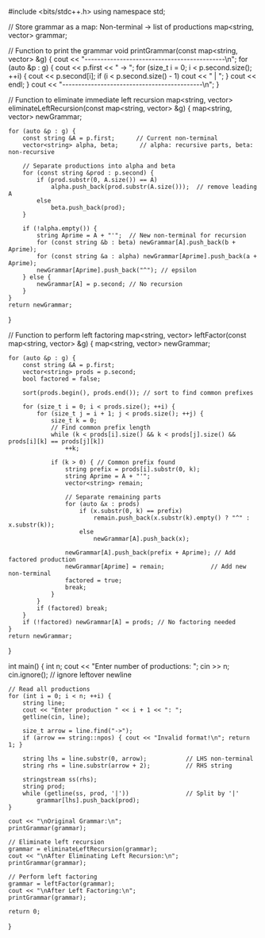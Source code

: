 #include <bits/stdc++.h>
using namespace std;

// Store grammar as a map: Non-terminal -> list of productions
map<string, vector<string>> grammar;

// Function to print the grammar
void printGrammar(const map<string, vector<string>> &g) {
    cout << "--------------------------------------------\n";
    for (auto &p : g) {
        cout << p.first << " -> ";
        for (size_t i = 0; i < p.second.size(); ++i) {
            cout << p.second[i];
            if (i < p.second.size() - 1) cout << " | ";
        }
        cout << endl;
    }
    cout << "--------------------------------------------\n";
}

// Function to eliminate immediate left recursion
map<string, vector<string>> eliminateLeftRecursion(const map<string, vector<string>> &g) {
    map<string, vector<string>> newGrammar;

    for (auto &p : g) {
        const string &A = p.first;      // Current non-terminal
        vector<string> alpha, beta;      // alpha: recursive parts, beta: non-recursive

        // Separate productions into alpha and beta
        for (const string &prod : p.second) {
            if (prod.substr(0, A.size()) == A)
                alpha.push_back(prod.substr(A.size()));  // remove leading A
            else
                beta.push_back(prod);
        }

        if (!alpha.empty()) {
            string Aprime = A + "'";  // New non-terminal for recursion
            for (const string &b : beta) newGrammar[A].push_back(b + Aprime);
            for (const string &a : alpha) newGrammar[Aprime].push_back(a + Aprime);
            newGrammar[Aprime].push_back("^"); // epsilon
        } else {
            newGrammar[A] = p.second; // No recursion
        }
    }
    return newGrammar;
}

// Function to perform left factoring
map<string, vector<string>> leftFactor(const map<string, vector<string>> &g) {
    map<string, vector<string>> newGrammar;

    for (auto &p : g) {
        const string &A = p.first;
        vector<string> prods = p.second;
        bool factored = false;

        sort(prods.begin(), prods.end()); // sort to find common prefixes

        for (size_t i = 0; i < prods.size(); ++i) {
            for (size_t j = i + 1; j < prods.size(); ++j) {
                size_t k = 0;
                // Find common prefix length
                while (k < prods[i].size() && k < prods[j].size() && prods[i][k] == prods[j][k])
                    ++k;

                if (k > 0) { // Common prefix found
                    string prefix = prods[i].substr(0, k);
                    string Aprime = A + "'"; 
                    vector<string> remain;

                    // Separate remaining parts
                    for (auto &x : prods)
                        if (x.substr(0, k) == prefix)
                            remain.push_back(x.substr(k).empty() ? "^" : x.substr(k));
                        else
                            newGrammar[A].push_back(x);

                    newGrammar[A].push_back(prefix + Aprime); // Add factored production
                    newGrammar[Aprime] = remain;             // Add new non-terminal
                    factored = true;
                    break;
                }
            }
            if (factored) break;
        }
        if (!factored) newGrammar[A] = prods; // No factoring needed
    }
    return newGrammar;
}

int main() {
    int n;
    cout << "Enter number of productions: ";
    cin >> n;
    cin.ignore(); // ignore leftover newline

    // Read all productions
    for (int i = 0; i < n; ++i) {
        string line;
        cout << "Enter production " << i + 1 << ": ";
        getline(cin, line);

        size_t arrow = line.find("->");
        if (arrow == string::npos) { cout << "Invalid format!\n"; return 1; }

        string lhs = line.substr(0, arrow);           // LHS non-terminal
        string rhs = line.substr(arrow + 2);          // RHS string

        stringstream ss(rhs);
        string prod;
        while (getline(ss, prod, '|'))                // Split by '|'
            grammar[lhs].push_back(prod);
    }

    cout << "\nOriginal Grammar:\n"; 
    printGrammar(grammar);

    // Eliminate left recursion
    grammar = eliminateLeftRecursion(grammar);
    cout << "\nAfter Eliminating Left Recursion:\n"; 
    printGrammar(grammar);

    // Perform left factoring
    grammar = leftFactor(grammar);
    cout << "\nAfter Left Factoring:\n"; 
    printGrammar(grammar);

    return 0;
}